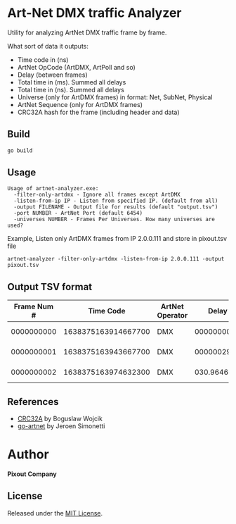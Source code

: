 # Art-Net DMX traffic Analyzer
Utility for analyzing ArtNet DMX traffic frame by frame.

What sort of data it outputs:
* Time code in (ns)
* ArtNet OpCode (ArtDMX, ArtPoll and so)
* Delay (between frames)
* Total time in (ms). Summed all delays 
* Total time in (ns). Summed all delays
* Universe (only for ArtDMX frames) in format: Net, SubNet, Physical
* ArtNet Sequence (only for ArtDMX frames)
* CRC32A hash for the frame (including header and data)

## Build

```cmd
go build
```

## Usage

```
Usage of artnet-analyzer.exe: 
  -filter-only-artdmx - Ignore all frames except ArtDMX     
  -listen-from-ip IP - Listen from specified IP. (default from all)
  -output FILENAME - Output file for results (default "output.tsv") 
  -port NUMBER - ArtNet Port (default 6454)
  -universes NUMBER - Frames Per Universes. How many universes are used?    
```
Example, Listen only ArtDMX frames from IP 2.0.0.111 and store in pixout.tsv file
```
artnet-analyzer -filter-only-artdmx -listen-from-ip 2.0.0.111 -output pixout.tsv
```

## Output TSV format

| Frame Num # | Time Code | ArtNet Operator | Delay | Total time in ms | Total time in ns | Universe | ArtNet Sequence | CRC32A |
|--- | :-------------: | ---- |----|----|----|----|----|----
| 0000000000 | 1638375163914667700 | DMX | 000000000s | 000000000s | 000000000s | 000	000	000 | 000 | c1bae682
| 0000000001 | 1638375163943667700 | DMX | 00000029ms | 000000000s | 000000000s | 000	001	000 | 000 | 8c9f5a16
| 0000000002 | 1638375163974632300 | DMX | 030.9646ms | 00000029ms | 00000029ms | 000	002	000 | 000 | eced5faf



## References

* [CRC32A](https://github.com/boguslaw-wojcik/crc32a) by Boguslaw Wojcik 
* [go-artnet](https://github.com/jsimonetti/go-artnet) by Jeroen Simonetti

# Author

**Pixout Company**

## License

Released under the [MIT License](https://github.com/jinzhu/copier/blob/master/License).
